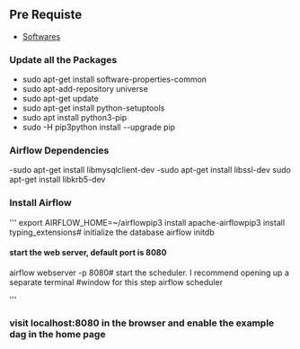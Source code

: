 ## Pre Requiste
- [Softwares](https://airflow.apache.org/docs/apache-airflow/stable/installation/prerequisites.html)

### Update all the Packages
- sudo apt-get install software-properties-common
- sudo apt-add-repository universe
- sudo apt-get update
- sudo apt-get install python-setuptools
- sudo apt install python3-pip
- sudo -H pip3python install --upgrade pip


### Airflow Dependencies
-sudo apt-get install libmysqlclient-dev
-sudo apt-get install libssl-dev
sudo apt-get install libkrb5-dev

### Install Airflow
''' export AIRFLOW_HOME=~/airflowpip3 install apache-airflowpip3 install typing_extensions# initialize the database
airflow initdb

#### start the web server, default port is 8080
airflow webserver -p 8080# start the scheduler. I recommend opening up a separate terminal #window for this step
airflow scheduler

'''

### visit localhost:8080 in the browser and enable the example dag in the home page
